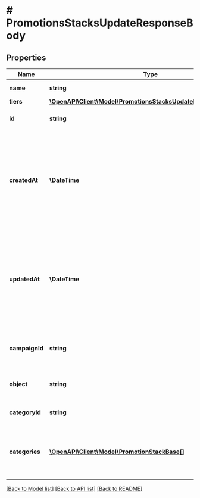 # # PromotionsStacksUpdateResponseBody

## Properties

Name | Type | Description | Notes
------------ | ------------- | ------------- | -------------
**name** | **string** | Promotion stack name. | [optional]
**tiers** | [**\OpenAPI\Client\Model\PromotionsStacksUpdateResponseBodyTiers**](PromotionsStacksUpdateResponseBodyTiers.md) |  | [optional]
**id** | **string** | Unique promotion stack ID. | [optional]
**createdAt** | **\DateTime** | Timestamp representing the date and time when the promotion stack was created. The value is shown in the ISO 8601 format. | [optional]
**updatedAt** | **\DateTime** | Timestamp representing the date and time when the promotion stack was updated. The value is shown in the ISO 8601 format. | [optional]
**campaignId** | **string** | Promotion stack&#39;s parent campaign&#39;s unique ID. | [optional]
**object** | **string** | The type of the object represented by JSON. | [optional] [default to 'promotion_stack']
**categoryId** | **string** | Promotion stack category ID. | [optional]
**categories** | [**\OpenAPI\Client\Model\PromotionStackBase[]**](PromotionStackBase.md) | Details about the category assigned to the promotion stack. | [optional]

[[Back to Model list]](../../README.md#models) [[Back to API list]](../../README.md#endpoints) [[Back to README]](../../README.md)
